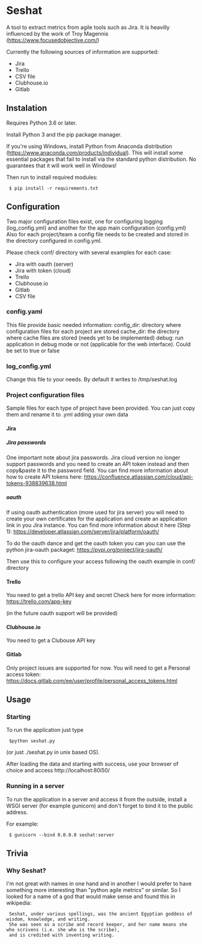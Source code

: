 # Seshat

A tool to extract metrics from agile tools such as Jira.
It is heavilly influenced by the work of Troy Magennis (https://www.focusedobjective.com/) 

Currently the following sources of information are supported:
- Jira
- Trello
- CSV file
- Clubhouse.io
- Gitlab


## Instalation

Requires Python 3.6 or later.

Install Python 3 and the pip package manager. 

If you're using Windows, install Python from Anaconda distribution (https://www.anaconda.com/products/individual). This will install some essential packages that fail to install via the standard python distribution. No guarantees that it will work well in Windows!

Then run to install required modules:

     $ pip install -r requirements.txt     

## Configuration

Two major configuration files exist, one for configuring logging (log_config.yml) and another for the app main configuration (config.yml)
Also for each project/team a config file needs to be created and stored in the directory configured in config.yml.

Please check conf/ directory with several examples for each case:
- Jira with oauth (server)
- Jira with token (cloud)
- Trello
- Clubhouse.io
- Gitlab
- CSV file

### config.yaml
This file provide basic needed information:
config_dir: directory where configuration files for each project are stored
cache_dir: the directory where cache files are stored (needs yet to be implemented)
debug: run application in debug mode or not (applicable for the web interface). Could be set to true or false

### log_config.yml

Change this file to your needs. By default it writes to /tmp/seshat.log

### Project configuration files

Sample files for each type of project have been provided. You can just copy them and rename it to .yml adding your own data

#### Jira
##### Jira passwords

One important note about jira passwords. Jira cloud version no longer support passwords and you need to create an API token instead and then copy&paste it to the password field.
You can find more information about how to create API tokens here:
https://confluence.atlassian.com/cloud/api-tokens-938839638.html

##### oauth

If using oauth authentication (more used for jira server) you will need to create your own certificates for the application and create an application link in you Jira instance. You can find more information about it here (Step 1):
https://developer.atlassian.com/server/jira/platform/oauth/

To do the oauth dance and get the oauth token you can you can use the python jira-oauth packaget:
https://pypi.org/project/jira-oauth/

Then use this to configure your access following the oauth example in conf/ directory

#### Trello
You need to get a trello API key and secret 
Check here for more information:
https://trello.com/app-key

(in the future oauth support will be provided)

#### Clubhouse.io
You need to get a Clubouse API key

#### Gitlab
Only project issues are supported for now. You will need to get a Personal access token:
https://docs.gitlab.com/ee/user/profile/personal_access_tokens.html

## Usage
### Starting
To run the application just type 

     $python seshat.py 
 
(or just ./seshat.py in unix based OS).

After loading the data and starting with success, use your browser of choice and access http://localhost:80i50/ 


### Running in a server

To run the application in a server and access it from the outside, install a WSGI server (for example gunicorn) and don't forget to bind it to the public address.

For example:

     $ gunicorn --bind 0.0.0.0 seshat:server

## Trivia
### Why Seshat?
I'm not great with names in one hand and in another I would prefer to have something more interesting than "python agile metrics" or similar. So I looked for a name of a god that would make sense and found this in wikipedia:

     Seshat, under various spellings, was the ancient Egyptian goddess of wisdom, knowledge, and writing. 
     She was seen as a scribe and record keeper, and her name means she who scrivens (i.e. she who is the scribe), 
     and is credited with inventing writing.
